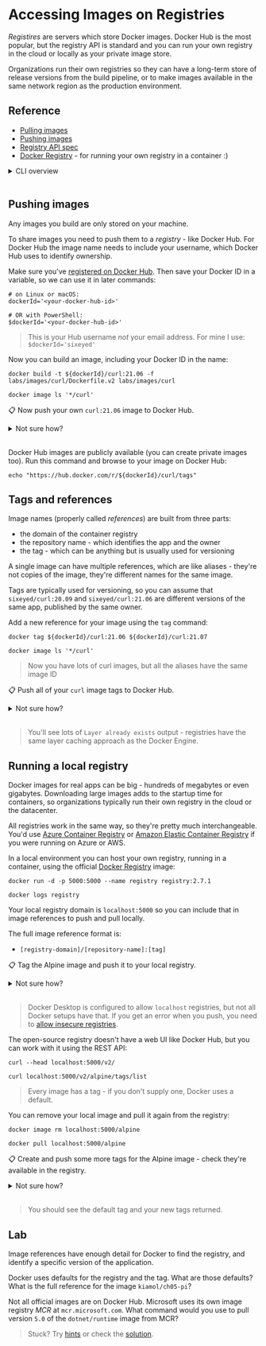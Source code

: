 
# Accessing Images on Registries

*Registires* are servers which store Docker images. Docker Hub is the most popular, but the registry API is standard and you can run your own registry in the cloud or locally as your private image store.

Organizations run their own registries so they can have a long-term store of release versions from the build pipeline, or to make images available in the same network region as the production environment.

## Reference

- [Pulling images](https://docs.docker.com/engine/reference/commandline/image_pull/)
- [Pushing images](https://docs.docker.com/engine/reference/commandline/image_push/)
- [Registry API spec](https://github.com/opencontainers/distribution-spec/blob/main/spec.md#endpoints)
- [Docker Registry](https://docs.docker.com/registry/) - for running your own registry in a container :)

<details>
  <summary>CLI overview</summary>

It's still `image` commands to work with registries. The most popular commands have aliases:

```
docker image --help

docker pull --help

docker push --help

docker tag --help
```

</details><br/>


## Pushing images

Any images you build are only stored on your machine.

To share images you need to push them to a *registry* - like Docker Hub. For Docker Hub the image name needs to include your username, which Docker Hub uses to identify ownership.

Make sure you've [registered on Docker Hub](https://hub.docker.com/signup/). Then save your Docker ID in a variable, so we can use it in later commands:

```
# on Linux or macOS:
dockerId='<your-docker-hub-id>'

# OR with PowerShell:
$dockerId='<your-docker-hub-id>'
```

> This is your Hub username *not* your email address. For mine I use: `$dockerId='sixeyed'`

Now you can build an image, including your Docker ID in the  name:

```
docker build -t ${dockerId}/curl:21.06 -f labs/images/curl/Dockerfile.v2 labs/images/curl

docker image ls '*/curl'
```

📋 Now push your own `curl:21.06` image to Docker Hub.

<details>
  <summary>Not sure how?</summary>

```
# log in if you haven't already:
docker login -u ${dockerId}

# push your image:
docker push ${dockerId}/curl:21.06
```

</details><br/>

Docker Hub images are publicly available (you can create private images too). Run this command and browse to your image on Docker Hub:

```
echo "https://hub.docker.com/r/${dockerId}/curl/tags"
```

## Tags and references

Image names (properly called *references*) are built from three parts:

- the domain of the container registry
- the repository name - which identifies the app and the owner
- the tag - which can be anything but is usually used for versioning

A single image can have multiple references, which are like aliases - they're not copies of the image, they're different names for the same image.

Tags are typically used for versioning, so you can assume that `sixeyed/curl:20.09` and `sixeyed/curl:21.06` are different versions of the same app, published by the same owner.

Add a new reference for your image using the `tag` command:

```
docker tag ${dockerId}/curl:21.06 ${dockerId}/curl:21.07

docker image ls '*/curl'
```

> Now you have lots of curl images, but all the aliases have the same image ID

📋 Push all of your `curl` image tags to Docker Hub.

<details>
  <summary>Not sure how?</summary>

```
# you can push individual tags:
docker push ${dockerId}/curl:21.07

# or all local tags for the repository:
docker push --all-tags ${dockerId}/curl
```

</details><br/>

> You'll see lots of `Layer already exists` output - registries have the same layer caching approach as the Docker Engine.

## Running a local registry

Docker images for real apps can be big - hundreds of megabytes or even gigabytes. Downloading large images adds to the startup time for containers, so organizations typically run their own registry in the cloud or the datacenter.

All registries work in the same way, so they're pretty much interchangeable. You'd use [Azure Container Registry](https://azure.microsoft.com/en-gb/services/container-registry/) or [Amazon Elastic Container Registry](https://aws.amazon.com/ecr/) if you were running on Azure or AWS. 

In a local environment you can host your own registry, running in a container, using the official [Docker Registry](https://hub.docker.com/_/registry) image:

```
docker run -d -p 5000:5000 --name registry registry:2.7.1

docker logs registry
```

Your local registry domain is `localhost:5000` so you can include that in image references to push and pull locally.

The full image reference format is:

- `[registry-domain]/[repository-name]:[tag]`

📋 Tag the Alpine image and push it to your local registry.

<details>
  <summary>Not sure how?</summary>

```
# the tag command creates an alias, which can include the registry domain:
docker tag alpine localhost:5000/alpine

# pushing a tag with a domain in the reference tells Docker which registry to use:
docker push localhost:5000/alpine
```

</details><br/>

> Docker Desktop is configured to allow `localhost` registries, but not all Docker setups have that. If you get an error when you push, you need to [allow insecure registries](https://docs.docker.com/registry/insecure/#deploy-a-plain-http-registry).

The open-source registry doesn't have a web UI like Docker Hub, but you can work with it using the REST API:

```
curl --head localhost:5000/v2/

curl localhost:5000/v2/alpine/tags/list
```

> Every image has a tag - if you don't supply one, Docker uses a default.

You can remove your local image and pull it again from the registry:

```
docker image rm localhost:5000/alpine

docker pull localhost:5000/alpine
```

📋 Create and push some more tags for the Alpine image - check they're available in the registry.

<details>
  <summary>Not sure how?</summary>

```
# you can use any string in the image tag:
docker tag alpine localhost:5000/alpine:21.07

docker tag alpine localhost:5000/alpine:local

docker push --all-tags localhost:5000/alpine

curl localhost:5000/v2/alpine/tags/list
```

</details><br/>

> You should see the default tag and your new tags returned.

## Lab

Image references have enough detail for Docker to find the registry, and identify a specific version of the application. 

Docker uses defaults for the registry and the tag. What are those defaults? What is the full reference for the image `kiamol/ch05-pi`?

Not all official images are on Docker Hub. Microsoft uses its own image registry *MCR* at `mcr.microsoft.com`. What command would you use to pull version `5.0` of the `dotnet/runtime` image from MCR?

> Stuck? Try [hints](hints.md) or check the [solution](solution.md).